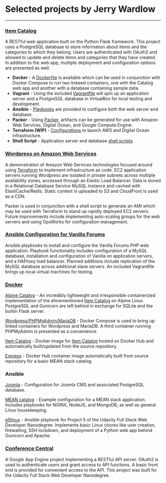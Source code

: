 # Selected projects by Jerry Wardlow
***

### [Item Catalog](https://github.com/jerrywardlow/p3catalog)
A RESTful web application built on the Python Flask framework.
This project uses a PostgreSQL database to store information about items and the categories to which they belong.
Users are authenticated with OAuth2 and allowed to update and delete items and categories that they have created.
In addition to the web app, multiple deployment and configuration options are presented as well.

* **Docker** - A [Dockerfile](https://github.com/jerrywardlow/p3catalog/blob/master/Dockerfile) is available which can be used in conjunction with Docker Compose to run two linkeed containers, one with the Catalog web app and another with a database containing sample data.
* **Vagrant** - Using the included [Vagrantfile](https://github.com/jerrywardlow/p3catalog/blob/master/Vagrantfile) will spin up an application server and a PostgreSQL database in VirtualBox for local testing and development.
* **Ansible** - [Playbooks](https://github.com/jerrywardlow/p3catalog/tree/master/provision/ansible) are provided to configure both the web server and database.
* **Packer** - Using [Packer](https://github.com/jerrywardlow/p3catalog/tree/master/provision/packer), artifacts can be generated for use with Amazon Web Services, Digital Ocean, and Google Compute Engine.
* **Terraform (WIP)** - [Configurations](https://github.com/jerrywardlow/p3catalog/tree/master/provision/terraform) to launch AWS and Digital Ocean infrastructure.
* **Shell Script** - Application server and database [shell scripts](https://github.com/jerrywardlow/p3catalog/tree/master/provision/shell)

### [Wordpress on Amazon Web Services](https://github.com/jerrywardlow/devops-playground/tree/master/wordpress-cloud)
A demonstration of Amazon Web Services technologies focused around using [Terraform](https://www.terraform.io/) to implement infrastructure as code. EC2 application servers running Wordpress are isolated in private subnets across multiple availability zones, accessed through an Elastic Load Balancer. Data is stored in a Relational Database Service MySQL instance and cached with ElastiCache/Redis. Static content is uploaded to S3 and CloudFront is used as a CDN.

Packer is used in conjunction with a shell script to generate an AMI which may be used with Terraform to stand up rapidly deployed EC2 servers. Future improvements include implementing auto-scaling groups for the web servers and using OpsWorks for configuration management.

### [Ansible Configuration for Vanilla Forums](https://github.com/jerrywardlow/vanilla-qa)
Ansible playbooks to install and configure the Vanilla Forums PHP web application. Playbook functionality includes configuration of a MySQL database, installation and configuration of Vanilla on application servers, and a HAProxy load balancer. Planned additions include replication of the MySQL database across additional slave servers. An included Vagrantfile brings up local virtual machines for testing.

### [Docker](https://github.com/jerrywardlow/docker-playground)

[Alpine Catalog](https://github.com/jerrywardlow/docker-playground/blob/master/alpine-catalog/Dockerfile) - An incredibly lightweight and irresponsible containerized implementation of the aforementioned [Item Catalog](https://github.com/jerrywardlow/p3catalog) on Alpine Linux. PostgreSQL and Gunicorn are left behind in exchange for SQLite and the builtin Flask server.

[Wordpress/PHPMyAdmin/MariaDB](https://github.com/jerrywardlow/docker-playground/blob/master/wppma/docker-compose.yml) - Docker Compose is used to bring up linked containers for Wordpress and MariaDB. A third container running PHPMyAdmin is presented as a convenience.

[Item Catalog](https://hub.docker.com/r/jerrywardlow/p3catalog/) - Docker image for [Item Catalog](https://github.com/jerrywardlow/p3catalog) hosted on Docker Hub and automatically built/updated from the source repository.

[Express](https://hub.docker.com/r/jerrywardlow/express-catalog/) - Docker Hub container image automatically built from source repository for a basic MEAN stack catalog.

### Ansible

[Joomla](https://github.com/jerrywardlow/devops-playground/tree/master/ansible-joomla) - Configuration for Joomla CMS and associated PostgreSQL database.

[MEAN catalog](https://github.com/jerrywardlow/meansible) - Example configuration for a MEAN stack application. Includes playbooks for NGINX, NodeJS, and MongoDB, as well as general Linux housekeeping.

[p5linux](https://github.com/jerrywardlow/p5linux) - Ansible playbook for Project 5 of the Udacity Full Stack Web Developer Nanodegree. Implements basic Linux chores like user creation, firewalling, SSH lockdown, and deployment of a Python web app behind Gunicorn and Apache.

### [Conference Central](https://github.com/jerrywardlow/p4conference)

A Google App Engine project implementing a RESTful API server. OAuth2 is used to authenticate users and grant access to API functions. A basic front end is provided for convenient access to the API. This project was built for the Udacity Full Stack Web Developer Nanodegree.
